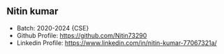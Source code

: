 ## Nitin kumar
- Batch: 2020-2024 {CSE}
- Github Profile: https://github.com/Nitin73290
- Linkedin Profile: https://www.linkedin.com/in/nitin-kumar-77067321a/

